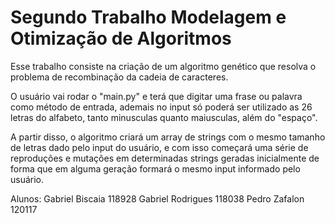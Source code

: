 # Segundo Trabalho Modelagem e Otimização de Algoritmos

Esse trabalho consiste na criação de um algoritmo genético que resolva o problema de recombinação da cadeia de caracteres.

O usuário vai rodar o "main.py" e terá que digitar uma frase ou palavra como método de entrada, ademais no input só poderá ser utilizado as 26 letras do alfabeto, tanto minusculas quanto maiusculas, além do "espaço".

A partir disso, o algoritmo criará um array de strings com o mesmo tamanho de letras dado pelo input do usuário, e com isso começará uma série de reproduções e mutações em determinadas strings geradas inicialmente de forma que em alguma geração formará o mesmo input informado pelo usuário.

Alunos:
Gabriel Biscaia 118928
Gabriel Rodrigues 118038
Pedro Zafalon 120117
